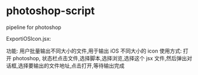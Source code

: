 # photoshop-script
pipeline for photoshop 

ExportiOSIcon.jsx: 

功能: 用户批量输出不同大小的文件,用于输出 iOS 不同大小的 icon
使用方式: 打开 photoshop, 状态栏点击文件,选择脚本,选择浏览,选择这个 jsx 文件,然后弹出对话框,选择要输出的文件地址,点击打开,等待输出完成
